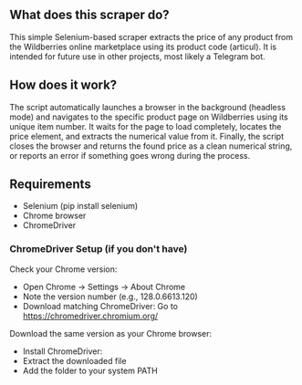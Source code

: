 ## What does this scraper do?
This simple Selenium-based scraper extracts the price of any product from the Wildberries online marketplace using its product code (articul). It is intended for future use in other projects, most likely a Telegram bot.

## How does it work?
The script automatically launches a browser in the background (headless mode) and navigates to the specific product page on Wildberries using its unique item number. It waits for the page to load completely, locates the price element, and extracts the numerical value from it. Finally, the script closes the browser and returns the found price as a clean numerical string, or reports an error if something goes wrong during the process.

## Requirements
- Selenium (pip install selenium)
- Chrome browser
- ChromeDriver

### ChromeDriver Setup (if you don't have)
Check your Chrome version:
- Open Chrome → Settings → About Chrome
- Note the version number (e.g., 128.0.6613.120)
- Download matching ChromeDriver: Go to https://chromedriver.chromium.org/

Download the same version as your Chrome browser:
- Install ChromeDriver:
- Extract the downloaded file
- Add the folder to your system PATH
